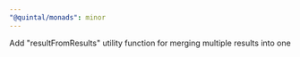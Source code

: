 ```yaml
---
"@quintal/monads": minor
---
```


Add "resultFromResults" utility function for merging multiple results into one

